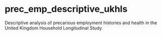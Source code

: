 # prec_emp_descriptive_ukhls
Descriptive analysis of precarious employment histories and health in the United Kingdom Household Longitudinal Study
